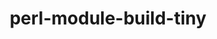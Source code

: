 ---
title: "perl-module-build-tiny"
layout: cache
categories: [package, develop]
meta: {"versions": ["0.039"], "compilers": ["gcc@=7.3.1"], "oss": ["amzn2"], "platforms": ["linux"], "targets": ["aarch64", "neoverse_n1", "x86_64_v3"], "stacks": ["aws-ahug", "aws-ahug-aarch64", "root"], "num_specs": 9, "num_specs_by_stack": {"root": 9, "aws-ahug-aarch64": 8, "aws-ahug": 1}}
spec_details: [{"hash": "6qcgjgqjntmez7cbr4vsaxz7u4oonebt", "compiler": "gcc@=7.3.1", "versions": ["0.039"], "os": "amzn2", "platform": "linux", "target": "aarch64", "variants": ["build_system=perl"], "stacks": ["root", "aws-ahug-aarch64"], "size": "-", "tarball": "https://binaries.spack.io/develop/build_cache/linux-amzn2-aarch64/gcc-7.3.1/perl-module-build-tiny-0.039/linux-amzn2-aarch64-gcc-7.3.1-perl-module-build-tiny-0.039-6qcgjgqjntmez7cbr4vsaxz7u4oonebt.spack"}, {"hash": "veeed7niqxnv3o7qfrlxmswxdhf6qypu", "compiler": "gcc@=7.3.1", "versions": ["0.039"], "os": "amzn2", "platform": "linux", "target": "aarch64", "variants": ["build_system=perl"], "stacks": ["root", "aws-ahug-aarch64"], "size": "-", "tarball": "https://binaries.spack.io/develop/build_cache/linux-amzn2-aarch64/gcc-7.3.1/perl-module-build-tiny-0.039/linux-amzn2-aarch64-gcc-7.3.1-perl-module-build-tiny-0.039-veeed7niqxnv3o7qfrlxmswxdhf6qypu.spack"}, {"hash": "ztp4rf3gghkcv4lsxdiri6kbpm4fuqmn", "compiler": "gcc@=7.3.1", "versions": ["0.039"], "os": "amzn2", "platform": "linux", "target": "aarch64", "variants": ["build_system=perl"], "stacks": ["root", "aws-ahug-aarch64"], "size": "-", "tarball": "https://binaries.spack.io/develop/build_cache/linux-amzn2-aarch64/gcc-7.3.1/perl-module-build-tiny-0.039/linux-amzn2-aarch64-gcc-7.3.1-perl-module-build-tiny-0.039-ztp4rf3gghkcv4lsxdiri6kbpm4fuqmn.spack"}, {"hash": "ua2uwmmv2dun327fo3yuar2zqmyblsuk", "compiler": "gcc@=7.3.1", "versions": ["0.039"], "os": "amzn2", "platform": "linux", "target": "aarch64", "variants": ["build_system=perl"], "stacks": ["root", "aws-ahug-aarch64"], "size": "-", "tarball": "https://binaries.spack.io/develop/build_cache/linux-amzn2-aarch64/gcc-7.3.1/perl-module-build-tiny-0.039/linux-amzn2-aarch64-gcc-7.3.1-perl-module-build-tiny-0.039-ua2uwmmv2dun327fo3yuar2zqmyblsuk.spack"}, {"hash": "sczx7ytw573iiuwbxc3dcchm4vylozy6", "compiler": "gcc@=7.3.1", "versions": ["0.039"], "os": "amzn2", "platform": "linux", "target": "neoverse_n1", "variants": ["build_system=perl"], "stacks": ["root", "aws-ahug-aarch64"], "size": "-", "tarball": "https://binaries.spack.io/develop/build_cache/linux-amzn2-neoverse_n1/gcc-7.3.1/perl-module-build-tiny-0.039/linux-amzn2-neoverse_n1-gcc-7.3.1-perl-module-build-tiny-0.039-sczx7ytw573iiuwbxc3dcchm4vylozy6.spack"}, {"hash": "fs3cnqzpkxgbmu27xgftpsownhne5w7o", "compiler": "gcc@=7.3.1", "versions": ["0.039"], "os": "amzn2", "platform": "linux", "target": "neoverse_n1", "variants": ["build_system=perl"], "stacks": ["root", "aws-ahug-aarch64"], "size": "-", "tarball": "https://binaries.spack.io/develop/build_cache/linux-amzn2-neoverse_n1/gcc-7.3.1/perl-module-build-tiny-0.039/linux-amzn2-neoverse_n1-gcc-7.3.1-perl-module-build-tiny-0.039-fs3cnqzpkxgbmu27xgftpsownhne5w7o.spack"}, {"hash": "qasurpfob5zb4sbddyxyzjunnn22k3x7", "compiler": "gcc@=7.3.1", "versions": ["0.039"], "os": "amzn2", "platform": "linux", "target": "neoverse_n1", "variants": ["build_system=perl"], "stacks": ["root", "aws-ahug-aarch64"], "size": "-", "tarball": "https://binaries.spack.io/develop/build_cache/linux-amzn2-neoverse_n1/gcc-7.3.1/perl-module-build-tiny-0.039/linux-amzn2-neoverse_n1-gcc-7.3.1-perl-module-build-tiny-0.039-qasurpfob5zb4sbddyxyzjunnn22k3x7.spack"}, {"hash": "hozbnwzc6tueo5ssuqlhqmsybrta3hio", "compiler": "gcc@=7.3.1", "versions": ["0.039"], "os": "amzn2", "platform": "linux", "target": "neoverse_n1", "variants": ["build_system=perl"], "stacks": ["root", "aws-ahug-aarch64"], "size": "-", "tarball": "https://binaries.spack.io/develop/build_cache/linux-amzn2-neoverse_n1/gcc-7.3.1/perl-module-build-tiny-0.039/linux-amzn2-neoverse_n1-gcc-7.3.1-perl-module-build-tiny-0.039-hozbnwzc6tueo5ssuqlhqmsybrta3hio.spack"}, {"hash": "t7vzigjz6pggw2wkm2nyowexei5p2cir", "compiler": "gcc@=7.3.1", "versions": ["0.039"], "os": "amzn2", "platform": "linux", "target": "x86_64_v3", "variants": ["build_system=perl"], "stacks": ["root", "aws-ahug"], "size": "-", "tarball": "https://binaries.spack.io/develop/build_cache/linux-amzn2-x86_64_v3/gcc-7.3.1/perl-module-build-tiny-0.039/linux-amzn2-x86_64_v3-gcc-7.3.1-perl-module-build-tiny-0.039-t7vzigjz6pggw2wkm2nyowexei5p2cir.spack"}]
---